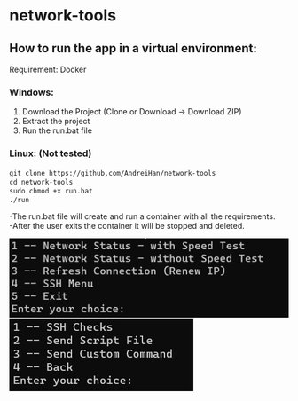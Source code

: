 # network-tools

## How to run the app in a virtual environment:
Requirement: Docker

### Windows:
1. Download the Project (Clone or Download -> Download ZIP)
2. Extract the project
3. Run the run.bat file

### Linux: (Not tested)
```
git clone https://github.com/AndreiHan/network-tools
cd network-tools
sudo chmod +x run.bat
./run 
```

-The run.bat file will create and run a container with all the requirements.<br/>
-After the user exits the container it will be stopped and deleted.

![My Image](readme%20jpg/Menu%201.png) <br/>
![My Image](readme%20jpg/Menu%202.png)

